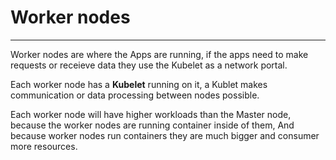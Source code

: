 # **Worker nodes**
---
Worker nodes are where the Apps are running, if the apps need to make requests or receieve data they use the Kubelet as a network portal.

Each worker node has a **Kubelet** running on it, a Kublet makes communication or data processing between nodes possible.

Each worker node will have higher workloads than the Master node, because the worker nodes are running container inside of them, And because worker nodes run containers they are much bigger and consumer more resources.